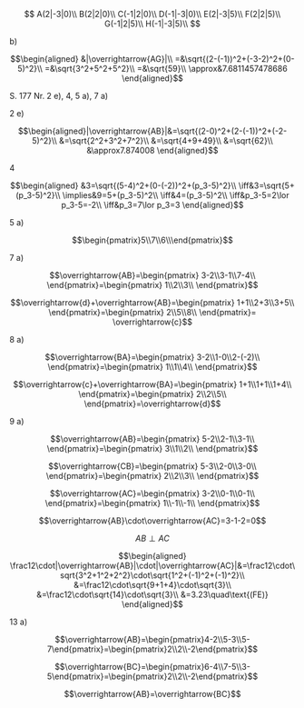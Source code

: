 $$
A(2|-3|0)\\
B(2|2|0)\\
C(-1|2|0)\\
D(-1|-3|0)\\
E(2|-3|5)\\
F(2|2|5)\\
G(-1|2|5)\\
H(-1|-3|5)\\
$$

b)

$$\begin{aligned}
&|\overrightarrow{AG}|\\
=&\sqrt{(2-(-1))^2+(-3-2)^2+(0-5)^2}\\
=&\sqrt{3^2+5^2+5^2}\\
=&\sqrt{59}\\
\approx&7.6811457478686
\end{aligned}$$

S. 177 Nr. 2 e), 4, 5 a), 7 a)

2 e)

$$\begin{aligned}|\overrightarrow{AB}|&=\sqrt{(2-0)^2+(2-(-1))^2+(-2-5)^2}\\
&=\sqrt{2^2+3^2+7^2}\\
&=\sqrt{4+9+49}\\
&=\sqrt{62}\\
&\approx7.874008
\end{aligned}$$

4

$$\begin{aligned}
&3=\sqrt{(5-4)^2+(0-(-2))^2+(p_3-5)^2}\\
\iff&3=\sqrt{5+(p_3-5)^2}\\
\implies&9=5+(p_3-5)^2\\
\iff&4=(p_3-5)^2\\
\iff&p_3-5=2\lor p_3-5=-2\\
\iff&p_3=7\lor p_3=3
\end{aligned}$$

5 a)

$$\begin{pmatrix}5\\7\\6\\\end{pmatrix}$$

7 a)

$$\overrightarrow{AB}=\begin{pmatrix}
3-2\\3-1\\7-4\\
\end{pmatrix}=\begin{pmatrix}
1\\2\\3\\
\end{pmatrix}$$

$$\overrightarrow{d}+\overrightarrow{AB}=\begin{pmatrix}
1+1\\2+3\\3+5\\
\end{pmatrix}=\begin{pmatrix}
2\\5\\8\\
\end{pmatrix}=
\overrightarrow{c}$$

8 a)

$$\overrightarrow{BA}=\begin{pmatrix}
3-2\\1-0\\2-(-2)\\
\end{pmatrix}=\begin{pmatrix}
1\\1\\4\\
\end{pmatrix}$$

$$\overrightarrow{c}+\overrightarrow{BA}=\begin{pmatrix}
1+1\\1+1\\1+4\\
\end{pmatrix}=\begin{pmatrix}
2\\2\\5\\
\end{pmatrix}=\overrightarrow{d}$$

9 a)

$$\overrightarrow{AB}=\begin{pmatrix}
5-2\\2-1\\3-1\\
\end{pmatrix}=\begin{pmatrix}
3\\1\\2\\
\end{pmatrix}$$

$$\overrightarrow{CB}=\begin{pmatrix}
5-3\\2-0\\3-0\\
\end{pmatrix}=\begin{pmatrix}
2\\2\\3\\
\end{pmatrix}$$

$$\overrightarrow{AC}=\begin{pmatrix}
3-2\\0-1\\0-1\\
\end{pmatrix}=\begin{pmatrix}
1\\-1\\-1\\
\end{pmatrix}$$

$$\overrightarrow{AB}\cdot\overrightarrow{AC}=3-1-2=0$$

$$AB\perp AC$$

$$\begin{aligned}
\frac12\cdot|\overrightarrow{AB}|\cdot|\overrightarrow{AC}|&=\frac12\cdot\sqrt{3^2+1^2+2^2}\cdot\sqrt{1^2+(-1)^2+(-1)^2}\\
&=\frac12\cdot\sqrt{9+1+4}\cdot\sqrt{3}\\
&=\frac12\cdot\sqrt{14}\cdot\sqrt{3}\\
&=3.23\quad\text{(FE)}
\end{aligned}$$

13 a)

$$\overrightarrow{AB}=\begin{pmatrix}4-2\\5-3\\5-7\end{pmatrix}=\begin{pmatrix}2\\2\\-2\end{pmatrix}$$

$$\overrightarrow{BC}=\begin{pmatrix}6-4\\7-5\\3-5\end{pmatrix}=\begin{pmatrix}2\\2\\-2\end{pmatrix}$$

$$\overrightarrow{AB}=\overrightarrow{BC}$$